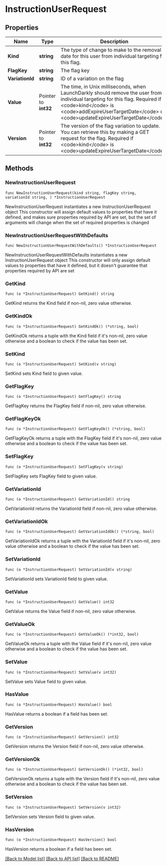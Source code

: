 # InstructionUserRequest

## Properties

Name | Type | Description | Notes
------------ | ------------- | ------------- | -------------
**Kind** | **string** | The type of change to make to the removal date for this user from individual targeting for this flag. | 
**FlagKey** | **string** | The flag key | 
**VariationId** | **string** | ID of a variation on the flag | 
**Value** | Pointer to **int32** | The time, in Unix milliseconds, when LaunchDarkly should remove the user from individual targeting for this flag. Required if &lt;code&gt;kind&lt;/code&gt; is &lt;code&gt;addExpireUserTargetDate&lt;/code&gt; or &lt;code&gt;updateExpireUserTargetDate&lt;/code&gt;. | [optional] 
**Version** | Pointer to **int32** | The version of the flag variation to update. You can retrieve this by making a GET request for the flag. Required if &lt;code&gt;kind&lt;/code&gt; is &lt;code&gt;updateExpireUserTargetDate&lt;/code&gt;. | [optional] 

## Methods

### NewInstructionUserRequest

`func NewInstructionUserRequest(kind string, flagKey string, variationId string, ) *InstructionUserRequest`

NewInstructionUserRequest instantiates a new InstructionUserRequest object
This constructor will assign default values to properties that have it defined,
and makes sure properties required by API are set, but the set of arguments
will change when the set of required properties is changed

### NewInstructionUserRequestWithDefaults

`func NewInstructionUserRequestWithDefaults() *InstructionUserRequest`

NewInstructionUserRequestWithDefaults instantiates a new InstructionUserRequest object
This constructor will only assign default values to properties that have it defined,
but it doesn't guarantee that properties required by API are set

### GetKind

`func (o *InstructionUserRequest) GetKind() string`

GetKind returns the Kind field if non-nil, zero value otherwise.

### GetKindOk

`func (o *InstructionUserRequest) GetKindOk() (*string, bool)`

GetKindOk returns a tuple with the Kind field if it's non-nil, zero value otherwise
and a boolean to check if the value has been set.

### SetKind

`func (o *InstructionUserRequest) SetKind(v string)`

SetKind sets Kind field to given value.


### GetFlagKey

`func (o *InstructionUserRequest) GetFlagKey() string`

GetFlagKey returns the FlagKey field if non-nil, zero value otherwise.

### GetFlagKeyOk

`func (o *InstructionUserRequest) GetFlagKeyOk() (*string, bool)`

GetFlagKeyOk returns a tuple with the FlagKey field if it's non-nil, zero value otherwise
and a boolean to check if the value has been set.

### SetFlagKey

`func (o *InstructionUserRequest) SetFlagKey(v string)`

SetFlagKey sets FlagKey field to given value.


### GetVariationId

`func (o *InstructionUserRequest) GetVariationId() string`

GetVariationId returns the VariationId field if non-nil, zero value otherwise.

### GetVariationIdOk

`func (o *InstructionUserRequest) GetVariationIdOk() (*string, bool)`

GetVariationIdOk returns a tuple with the VariationId field if it's non-nil, zero value otherwise
and a boolean to check if the value has been set.

### SetVariationId

`func (o *InstructionUserRequest) SetVariationId(v string)`

SetVariationId sets VariationId field to given value.


### GetValue

`func (o *InstructionUserRequest) GetValue() int32`

GetValue returns the Value field if non-nil, zero value otherwise.

### GetValueOk

`func (o *InstructionUserRequest) GetValueOk() (*int32, bool)`

GetValueOk returns a tuple with the Value field if it's non-nil, zero value otherwise
and a boolean to check if the value has been set.

### SetValue

`func (o *InstructionUserRequest) SetValue(v int32)`

SetValue sets Value field to given value.

### HasValue

`func (o *InstructionUserRequest) HasValue() bool`

HasValue returns a boolean if a field has been set.

### GetVersion

`func (o *InstructionUserRequest) GetVersion() int32`

GetVersion returns the Version field if non-nil, zero value otherwise.

### GetVersionOk

`func (o *InstructionUserRequest) GetVersionOk() (*int32, bool)`

GetVersionOk returns a tuple with the Version field if it's non-nil, zero value otherwise
and a boolean to check if the value has been set.

### SetVersion

`func (o *InstructionUserRequest) SetVersion(v int32)`

SetVersion sets Version field to given value.

### HasVersion

`func (o *InstructionUserRequest) HasVersion() bool`

HasVersion returns a boolean if a field has been set.


[[Back to Model list]](../README.md#documentation-for-models) [[Back to API list]](../README.md#documentation-for-api-endpoints) [[Back to README]](../README.md)


